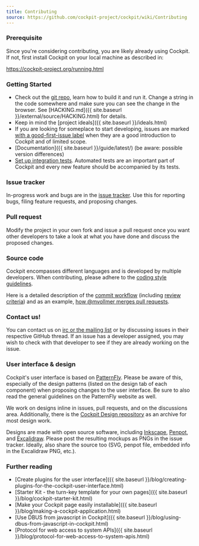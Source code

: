 ```yaml
---
title: Contributing
source: https://github.com/cockpit-project/cockpit/wiki/Contributing
---
```


### Prerequisite

Since you're considering contributing, you are likely already using Cockpit. If not, first install Cockpit on your local machine as described in:

https://cockpit-project.org/running.html

### Getting Started
 * Check out the [git repo](https://github.com/cockpit-project/cockpit), learn how to build it and run it. Change a string in the code somewhere and make sure you can see the change in the browser. See [HACKING.md]({{ site.baseurl }}/external/source/HACKING.html) for details.
 * Keep in mind the [project ideals]({{ site.baseurl }}/ideals.html)
 * If you are looking for someplace to start developing, issues are marked [with a good-first-issue label](https://github.com/cockpit-project/cockpit/issues?q=is%3Aopen+is%3Aissue+label%3Agood-first-issue) when they are a good introduction to Cockpit and of limited scope.
 * [Documentation]({{ site.baseurl }}/guide/latest/) (be aware: possible version differences)
 * [Set up integration tests](https://github.com/cockpit-project/cockpit/blob/master/test/README.md). Automated tests are an important part of Cockpit and every new feature should be accompanied by its tests. 

### Issue tracker

In-progress work and bugs are in the [issue tracker](https://github.com/cockpit-project/cockpit/issues). Use this for reporting bugs, filing feature requests, and proposing changes.

### Pull request

Modify the project in your own fork and issue a pull request once you want other developers to take a look at what you have done and discuss the proposed changes.

### Source code
Cockpit encompasses different languages and is developed by multiple developers. When contributing, please adhere to the [coding style guidelines](Cockpit-Coding-Guidelines).

Here is a detailed description of the [commit workflow](Workflow) (including [review criteria](/external/wiki/Workflow#review-criteria)) and as an example, [how @mvollmer merges pull requests](https://github.com/cockpit-project/cockpit/wiki/How-@mvollmer-merges-pull-requests).

### Contact us!

You can contact us on [irc or the mailing list](https://github.com/cockpit-project/cockpit/wiki/About) or by discussing issues in their respective GitHub thread. If an issue has a developer assigned, you may wish to check with that developer to see if they are already working on the issue.

### User interface & design
Cockpit's user interface is based on [PatternFly](https://patternfly.org/). Please be aware of this, especially of the design patterns (listed on the design tab of each component) when proposing changes to the user interface. Be sure to also read the general guidelines on the PatternFly website as well.

We work on designs inline in issues, pull requests, and on the discussions area. Additionally, there is the [Cockpit Design repository](https://github.com/cockpit-project/cockpit-design) as an archive for most design work.

Designs are made with open source software, including [Inkscape](https://inkscape.org/), [Penpot](https://penpot.app/), and [Excalidraw](https://excalidraw.com/). Please post the resulting mockups as PNGs in the issue tracker. Ideally, also share the source too (SVG, penpot file, embedded info in the Excalidraw PNG, etc.).

### Further reading
 * [Create plugins for the user interface]({{ site.baseurl }}/blog/creating-plugins-for-the-cockpit-user-interface.html)
 * [Starter Kit - the turn-key template for your own pages]({{ site.baseurl }}/blog/cockpit-starter-kit.html)
 * [Make your Cockpit page easily installable]({{ site.baseurl }}/blog/making-a-cockpit-application.html)
 * [Use DBUS from javascript in Cockpit]({{ site.baseurl }}/blog/using-dbus-from-javascript-in-cockpit.html)
 * [Protocol for web access to system APIs]({{ site.baseurl }}/blog/protocol-for-web-access-to-system-apis.html)